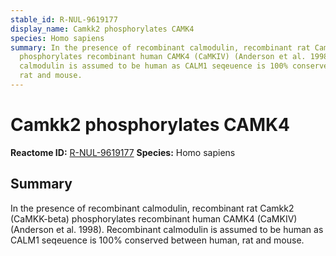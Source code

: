 ```yaml
---
stable_id: R-NUL-9619177
display_name: Camkk2 phosphorylates CAMK4
species: Homo sapiens
summary: In the presence of recombinant calmodulin, recombinant rat Camkk2 (CaMKK-beta)
  phosphorylates recombinant human CAMK4 (CaMKIV) (Anderson et al. 1998). Recombinant
  calmodulin is assumed to be human as CALM1 seqeuence is 100% conserved between human,
  rat and mouse.
---
```


# Camkk2 phosphorylates CAMK4
**Reactome ID:** [R-NUL-9619177](https://reactome.org/content/detail/R-NUL-9619177)
**Species:** Homo sapiens

## Summary

In the presence of recombinant calmodulin, recombinant rat Camkk2 (CaMKK-beta) phosphorylates recombinant human CAMK4 (CaMKIV) (Anderson et al. 1998). Recombinant calmodulin is assumed to be human as CALM1 seqeuence is 100% conserved between human, rat and mouse.
